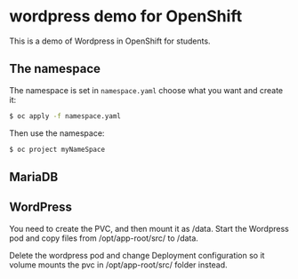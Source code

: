 # wordpress demo for OpenShift

This is a demo of Wordpress in OpenShift for students.

## The namespace

The namespace is set in `namespace.yaml` choose what you want and create it:

```sh
$ oc apply -f namespace.yaml
```

Then use the namespace:

```sh
$ oc project myNameSpace
```

## MariaDB

## WordPress

You need to create the PVC, and then mount it as /data. Start the Wordpress pod and copy files from /opt/app-root/src/ to /data.

Delete the wordpress pod and change Deployment configuration so it volume mounts the pvc in /opt/app-root/src/ folder instead.


